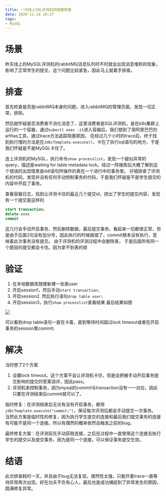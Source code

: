 ```yaml
---
title: 一次线上SQL评测机的阻塞排查
date: 2020-11-24 20:27
tags:
- MySQL
---
```


# 场景

昨天线上的MySQL评测机的rabbitMQ消息队列时不时就会出现消息堆积的现象，影响了正常学生的提交，这个问题比较紧急，因此马上就着手排查。

# 排查

首先检查是否是rabbitMQ本身的问题，进入rabbitMQ的管理页面，发现一切正常，排除。

然后就怀疑是否消费者不消化消息了，这里消费者是SQL评测机，是在k8s集群上运行的一个容器，通过`kubectl exec -it`进入容器后，我们想到了用阿里巴巴的arthas工具，通过trace方法追踪阻塞原因，
在经过几个小时的trace后，终于找到执行慢的方法是在`JdbcTemplate.execute()`，卡在了执行sql语句的地方，于是我们怀疑是不是MySQL卡住了。
<!--more-->

连上评测机的MySQL，执行命令`show processlist`，发现一个疑似异常的query，描述是waiting for table metadata lock。经过一阵搜索后大概了解到这个错误的出现情景是ddl语句所操作的表在一个进行中的事务里。
仔细排查了评测机的代码，发现并没有任何手动控制事务的代码，于是我们怀疑是不是学生提交的内容中开启了事务。

查看容器日志，找到让评测卡住的最近几个提交id，捞出了学生的提交内容，发现有一个提交是这样的
```sql
start transaction;
delete xxxx
commit
```
这几行会手动开启事务，然后删除数据，最后提交事务，看起来一切都很正常，但是由于后面2句没有加分号，因此执行的时候报错了，commit根本没有执行，意味着此次事务没有提交。
由于评测机的评测过程中会删除表， 于是后面所有同一个题目的提交都会卡住。因为拿不到表的锁

# 验证

1. 在本地数据库随便新建一张表user
2. 开启session1，然后手动`start transaction;`
3. 开启session2. 然后执行语句`drop table user;`
4. 开启session3，执行`show processlist`查看结果
最后结果如图

![](img1.png)

可以看到drop table语句一直在卡着，直到等待时间超过lock timeout或者在开启事务的session里commit;

# 解决

当时想了2个方案
1. 设置lock timeout。这个方案不会让评测机卡住，但是会把被手动开启事务提交影响的提交的答案误评，因此pass。
2. 评测机来控制事务，因为mysql的commit与transaction没有一一对应，因此只要在评测结束后commit就可以了。

临时修复：在评测结束后无论有没有开启事务，都用`jdbcTemplate.execute("commit;")`，保证每次评测后都会手动提交一次事务。
当然此方案是临时性的修复，因为执行学生提交的连接和最后我们提交事务的连接有可能不是同一个连接。所以有偶然的概率依然会触发之前的bug。

最终修复方案：在评测前先手动获取连接，之后在过程中一直使用这个连接去执行学生的提交以及提交事务，因为是同一个连接，可以保证事务提交生效。

# 结语

此次排查耗时一天，并且由于bug无法复现，偶然性太强，只能开着trace一直等待异常再次出现。好在功夫不负有心人，最后也是成功捕捉到了异常发生的原因，圆满修复异常。
